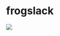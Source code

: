 # frogslack

[![](https://platform.slack-edge.com/img/add_to_slack.png)](https://slack.com/oauth/v2/authorize?scope=commands&client_id=584494319506.599437811365)
